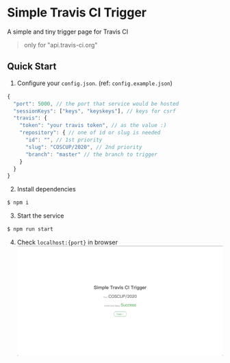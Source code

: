 <!--
 Copyright (c) 2020 DevilTea
 
 This software is released under the MIT License.
 https://opensource.org/licenses/MIT
-->

# Simple Travis CI Trigger

A simple and tiny trigger page for Travis CI

> only for "api.travis-ci.org"

## Quick Start

1. Configure your `config.json`. (ref: `config.example.json`)
  ```js
  {
    "port": 5000, // the port that service would be hosted
    "sessionKeys": ["keys", "keyskeys"], // keys for csrf
    "travis": {
      "token": "your travis token", // as the value :)
      "repository": { // one of id or slug is needed
        "id": "", // 1st priority
        "slug": "COSCUP/2020", // 2nd priority
        "branch": "master" // the branch to trigger
      }
    }
  }
  ```

2. Install dependencies
  ```bash
  $ npm i
  ```

3. Start the service
  ```bash
  $ npm run start
  ```

4. Check `localhost:{port}` in browser
  ![screenshot](./docs/images/screenshot.png)